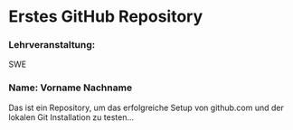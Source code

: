 # Erstes GitHub Repository
### Lehrveranstaltung: 
SWE
### Name: Vorname Nachname
Das ist ein Repository, um das erfolgreiche Setup von github.com und der lokalen Git Installation zu 
testen...